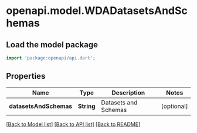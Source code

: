 # openapi.model.WDADatasetsAndSchemas

## Load the model package
```dart
import 'package:openapi/api.dart';
```

## Properties
Name | Type | Description | Notes
------------ | ------------- | ------------- | -------------
**datasetsAndSchemas** | **String** | Datasets and Schemas | [optional] 

[[Back to Model list]](../README.md#documentation-for-models) [[Back to API list]](../README.md#documentation-for-api-endpoints) [[Back to README]](../README.md)


